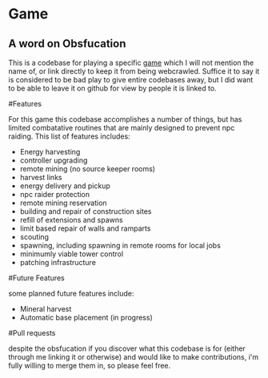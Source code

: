 # Game

## A word on Obsfucation

This is a codebase for playing a specific [game](https://goo.gl/5fUP4M) which I will not mention the name of, or link directly to keep it from being webcrawled.  Suffice it to say it is considered to be bad play to give entire codebases away, but I did want to be able to leave it on github for view by people it is linked to.

#Features

For this game this codebase accomplishes a number of things, but has limited combatative routines that are mainly designed to prevent npc raiding.  This list of features includes:

* Energy harvesting
* controller upgrading
* remote mining (no source keeper rooms)
* harvest links
* energy delivery and pickup
* npc raider protection
* remote mining reservation
* building and repair of construction sites
* refill of extensions and spawns
* limit based repair of walls and ramparts
* scouting
* spawning, including spawning in remote rooms for local jobs
* minimumly viable tower control
* patching infrastructure

#Future Features

some planned future features include:

* Mineral harvest
* Automatic base placement (in progress)

#Pull requests

despite the obsfucation if you discover what this codebase is for (either through me linking it or otherwise) and would like to make contributions, i'm fully willing to merge them in, so please feel free.
